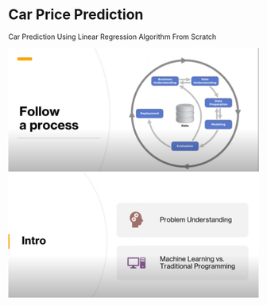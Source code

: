 # Car Price Prediction
Car Prediction Using Linear Regression Algorithm From Scratch


<img src="imgs/fifth.png" width="1000"/><br>
<img src="imgs/sixth.png" width="1000"/>
